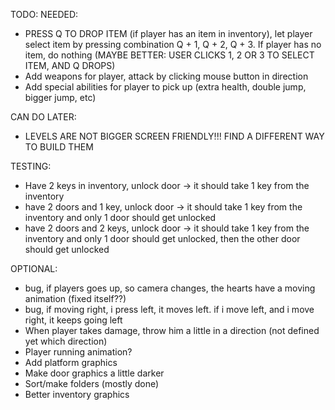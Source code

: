 TODO:
NEEDED:
- PRESS Q TO DROP ITEM (if player has an item in inventory), let player select item by pressing combination Q + 1, Q + 2, Q + 3. If player has no item, do nothing (MAYBE BETTER: USER CLICKS 1, 2 OR 3 TO SELECT ITEM, AND Q DROPS)
- Add weapons for player, attack by clicking mouse button in direction
- Add special abilities for player to pick up (extra health, double jump, bigger jump, etc)

CAN DO LATER:
- LEVELS ARE NOT BIGGER SCREEN FRIENDLY!!! FIND A DIFFERENT WAY TO BUILD THEM

TESTING:
- Have 2 keys in inventory, unlock door -> it should take 1 key from the inventory
- have 2 doors and 1 key, unlock door -> it should take 1 key from the inventory and only 1 door should get unlocked
- have 2 doors and 2 keys, unlock door -> it should take 1 key from the inventory and only 1 door should get unlocked, then the other door should get unlocked

OPTIONAL:
- bug, if players goes up, so camera changes, the hearts have a moving animation (fixed itself??)
- bug, if moving right, i press left, it moves left. if i move left, and i move right, it keeps going left
- When player takes damage, throw him a little in a direction (not defined yet which direction)
- Player running animation?
- Add platform graphics
- Make door graphics a little darker
- Sort/make folders (mostly done)
- Better inventory graphics